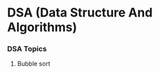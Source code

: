 <h1>DSA (Data Structure And Algorithms) </h1>

<h3>DSA Topics</h3>
<ol>
  <li>Bubble sort</li>
</ol>
